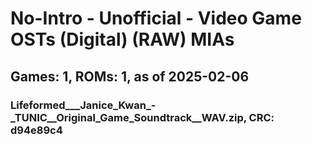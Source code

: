 # No-Intro - Unofficial - Video Game OSTs (Digital) (RAW) MIAs
## Games: 1, ROMs: 1, as of 2025-02-06
### Lifeformed___Janice_Kwan_-_TUNIC__Original_Game_Soundtrack__WAV.zip, CRC: d94e89c4
